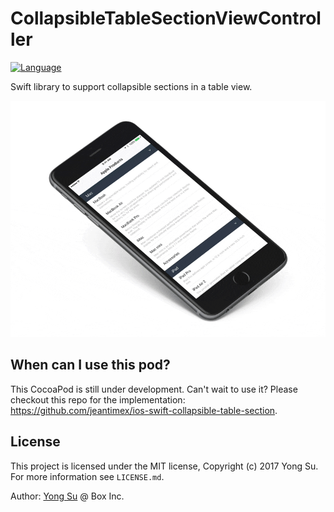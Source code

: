 # CollapsibleTableSectionViewController

[![Language](https://img.shields.io/badge/swift-3.0-brightgreen.svg?style=flat)]()

Swift library to support collapsible sections in a table view.

![cover](docs/images/cover.gif)

## When can I use this pod? ##

This CocoaPod is still under development. Can't wait to use it? Please checkout this repo for the implementation: https://github.com/jeantimex/ios-swift-collapsible-table-section.

## License ##

This project is licensed under the MIT license, Copyright (c) 2017 Yong Su. For more information see `LICENSE.md`.

Author: [Yong Su](https://github.com/jeantimex) @ Box Inc.
